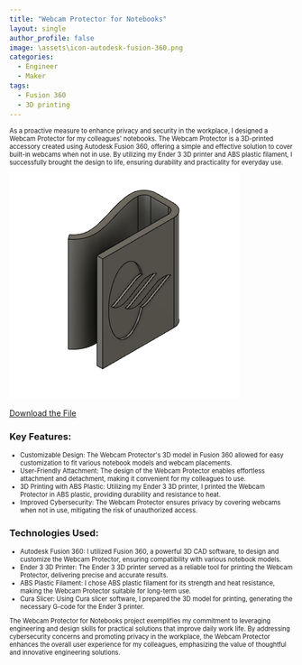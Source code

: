 ```yaml
---
title: "Webcam Protector for Notebooks"
layout: single
author_profile: false
image: \assets\icon-autodesk-fusion-360.png
categories:
  - Engineer
  - Maker
tags:
  - Fusion 360
  - 3D printing
---
```


  <p style="font-size:0.8em">
    As a proactive measure to enhance privacy and security in the workplace, I designed a Webcam Protector for my colleagues' notebooks. The Webcam Protector is a 3D-printed accessory created using Autodesk Fusion 360, offering a simple and effective solution to cover built-in webcams when not in use. By utilizing my Ender 3 3D printer and ABS plastic filament, I successfully brought the design to life, ensuring durability and practicality for everyday use.
  </p>
  <img src="\assets\camera-cover-1.png" alt="Webcam Protector" class="image">
  <p></p>
  <a href="\assets\camera-cover-1.stl" download>Download the File</a>
  <h3>Key Features:</h3>
  <ul style="font-size:0.8em">
    <li>Customizable Design: The Webcam Protector's 3D model in Fusion 360 allowed for easy customization to fit various notebook models and webcam placements.</li>
    <li>User-Friendly Attachment: The design of the Webcam Protector enables effortless attachment and detachment, making it convenient for my colleagues to use.</li>
    <li>3D Printing with ABS Plastic: Utilizing my Ender 3 3D printer, I printed the Webcam Protector in ABS plastic, providing durability and resistance to heat.</li>
    <li>Improved Cybersecurity: The Webcam Protector ensures privacy by covering webcams when not in use, mitigating the risk of unauthorized access.</li>
  </ul>
  <h3>Technologies Used:</h3>
  <ul style="font-size:0.8em">
    <li>Autodesk Fusion 360: I utilized Fusion 360, a powerful 3D CAD software, to design and customize the Webcam Protector, ensuring compatibility with various notebook models.</li>
    <li>Ender 3 3D Printer: The Ender 3 3D printer served as a reliable tool for printing the Webcam Protector, delivering precise and accurate results.</li>
    <li>ABS Plastic Filament: I chose ABS plastic filament for its strength and heat resistance, making the Webcam Protector suitable for long-term use.</li>
    <li>Cura Slicer: Using Cura slicer software, I prepared the 3D model for printing, generating the necessary G-code for the Ender 3 printer.</li>
  </ul>
  <p style="font-size:0.8em">
    The Webcam Protector for Notebooks project exemplifies my commitment to leveraging engineering and design skills for practical solutions that improve daily work life. By addressing cybersecurity concerns and promoting privacy in the workplace, the Webcam Protector enhances the overall user experience for my colleagues, emphasizing the value of thoughtful and innovative engineering solutions.
  </p>